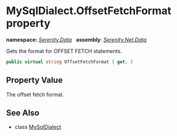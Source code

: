 # MySqlDialect.OffsetFetchFormat property
**namespace:** *[Serenity.Data](../../README.md#serenity.data-namespace)*   **assembly**: *[Serenity.Net.Data](../../README.md)*

Gets the format for OFFSET FETCH statements.

```csharp
public virtual string OffsetFetchFormat { get; }
```

## Property Value

The offset fetch format.

## See Also

* class [MySqlDialect](../MySqlDialect.md)